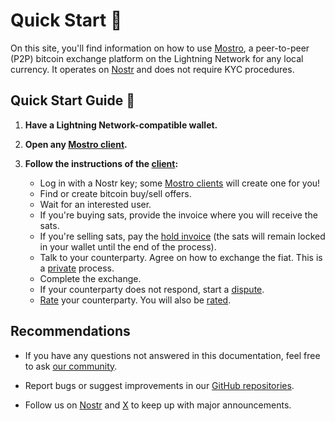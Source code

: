 # Quick Start 🚀

On this site, you'll find information on how to use [Mostro](https://mostro.network/), a peer-to-peer (P2P) bitcoin exchange platform on the Lightning Network for any local currency. It operates on [Nostr](https://nostr.com/) and does not require KYC procedures.

## Quick Start Guide 🚀

1. **Have a Lightning Network-compatible wallet.**

2. **Open any [Mostro client](./clients.md).** 

3. **Follow the instructions of the [client](./clients.md):**
   - Log in with a Nostr key; some [Mostro clients](./clients.md) will create one for you!
   - Find or create bitcoin buy/sell offers.
   - Wait for an interested user.
   - If you're buying sats, provide the invoice where you will receive the sats.
   - If you're selling sats, pay the [hold invoice](./hold-invoice.md) (the sats will remain locked in your wallet until the end of the process).
   - Talk to your counterparty. Agree on how to exchange the fiat. This is a [private](./privacy.md) process.
   - Complete the exchange.
   - If your counterparty does not respond, start a [dispute](./disputes.md). 
   - [Rate](./reputation.md) your counterparty. You will also be [rated](./reputation.md).

## Recommendations

- If you have any questions not answered in this documentation, feel free to ask [our community](./support-and-contacts.md).

- Report bugs or suggest improvements in our [GitHub repositories](https://github.com/MostroP2P).

- Follow us on [Nostr](https://njump.me/nprofile1qqsdhc93hklp988r3km4844fjln298nf8t7s92sar7dsqha88ph9cfspz4mhxue69uhhyetvv9ujuerpd46hxtnfduhsz8thwden5te0dehhxarj9e3xjarrda5kuetj9eek7cmfv9kz7qg4waehxw309aex2mrp0yhxummnw3ezucn89uv7r8lk) and [X](https://x.com/MostroP2P) to keep up with major announcements.

